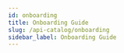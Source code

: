 ```yaml
---
id: onboarding
title: Onboarding Guide
slug: /api-catalog/onboarding
sidebar_label: Onboarding Guide
---
```


